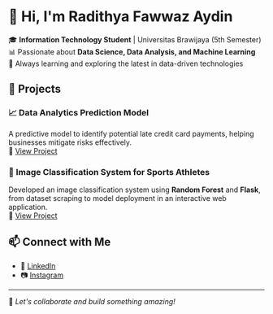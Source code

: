 # 👋 Hi, I'm Radithya Fawwaz Aydin  

🎓 **Information Technology Student** | Universitas Brawijaya (5th Semester)  
📊 Passionate about **Data Science, Data Analysis, and Machine Learning**  
🚀 Always learning and exploring the latest in data-driven technologies  

## 🔹 Projects  

### 📈 Data Analytics Prediction Model  
A predictive model to identify potential late credit card payments, helping businesses mitigate risks effectively.  
🔗 [View Project](https://github.com/wingscode123/Data-Analytics_Prediction-Model_FinanKu)  

### 🏅 Image Classification System for Sports Athletes  
Developed an image classification system using **Random Forest** and **Flask**, from dataset scraping to model deployment in an interactive web application.  
🔗 [View Project](https://github.com/wingscode123/CelebrityFaceRecognition_DS)  

## 📫 Connect with Me  
- 💼 [LinkedIn](https://www.linkedin.com/in/radithya-fawwaz-/)  
- 📷 [Instagram](https://www.instagram.com/radithyafaa/)  

---

🚀 *Let's collaborate and build something amazing!*  
